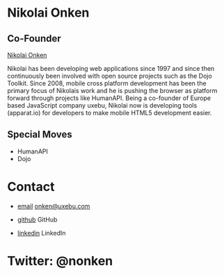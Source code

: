 Nikolai Onken
=============

Co-Founder
----------

[Nikolai Onken](/media/img/team/onken.png)

Nikolai has been developing web applications since 1997 and since then continuously been involved with open source projects such as the Dojo Toolkit. Since 2008, mobile cross platform development has been the primary focus of Nikolais work and he is pushing the browser as platform forward through projects like HumanAPI. Being a co-founder of Europe based JavaScript company uxebu, Nikolai now is developing tools (apparat.io) for developers to make mobile HTML5 development easier.

Special Moves
-------------

* HumanAPI
* Dojo

Contact
=======

* [email](mailto:onken@uxebu.com)
  onken@uxebu.com

* [github](http://github.com/nonken)
  GitHub

* [linkedin](http://www.linkedin.com/in/onken)
  LinkedIn

Twitter: @nonken
================
